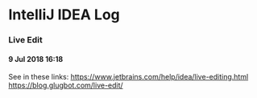 # IntelliJ IDEA Log

### Live Edit

#### 9 Jul 2018 16:18

See in these links:
https://www.jetbrains.com/help/idea/live-editing.html
https://blog.glugbot.com/live-edit/
